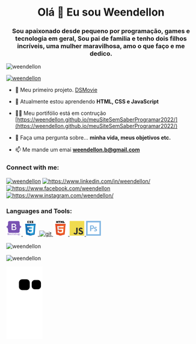 <h1 align="center">Olá 👋 Eu sou Weendellon</h1>
<h3 align="center">Sou apaixonado desde pequeno por programação, games e tecnologia em geral, Sou pai de familia e tenho dois filhos incríveis, uma mulher maravilhosa, amo o que faço e me dedico.</h3>

<p align="left"> <img src="https://komarev.com/ghpvc/?username=weendellon&label=Profile%20views&color=0e75b6&style=flat" alt="weendellon" /> </p>

<p align="left"> <a href="https://twitter.com/weendellon" target="blank"><img src="https://img.shields.io/twitter/follow/weendellon?logo=twitter&style=for-the-badge" alt="weendellon" /></a> </p>

- 🔭 Meu primeiro projeto. [DSMovie](https://github.com/Weendellon/dsmovie)

- 🌱 Atualmente estou aprendendo **HTML, CSS e JavaScript**

- 👨‍💻 Meu portifólio está em contrução [https://weendellon.github.io/meuSiteSemSaberProgramar2022/](https://weendellon.github.io/meuSiteSemSaberProgramar2022/)

- 💬 Faça uma pergunta sobre... **minha vida, meus objetivos etc.**

- 📫 Me mande um emai **weendellon.b@gmail.com**

<h3 align="left">Connect with me:</h3>
<p align="left">
<a href="https://twitter.com/weendellon" target="blank"><img align="center" src="https://raw.githubusercontent.com/rahuldkjain/github-profile-readme-generator/master/src/images/icons/Social/twitter.svg" alt="weendellon" height="30" width="40" /></a>
<a href="https://www.linkedin.com/in/weendellon/" target="blank"><img align="center" src="https://raw.githubusercontent.com/rahuldkjain/github-profile-readme-generator/master/src/images/icons/Social/linked-in-alt.svg" alt="https://www.linkedin.com/in/weendellon/" height="30" width="40" /></a>
<a href="https://www.facebook.com/weendellon" target="blank"><img align="center" src="https://raw.githubusercontent.com/rahuldkjain/github-profile-readme-generator/master/src/images/icons/Social/facebook.svg" alt="https://www.facebook.com/weendellon" height="30" width="40" /></a>
<a href="https://www.instagram.com/weendellon/" target="blank"><img align="center" src="https://raw.githubusercontent.com/rahuldkjain/github-profile-readme-generator/master/src/images/icons/Social/instagram.svg" alt="https://www.instagram.com/weendellon/" height="30" width="40" /></a>
</p>

<h3 align="left">Languages and Tools:</h3>
<p align="left"> <a href="https://getbootstrap.com" target="_blank" rel="noreferrer"> <img src="https://raw.githubusercontent.com/devicons/devicon/master/icons/bootstrap/bootstrap-plain-wordmark.svg" alt="bootstrap" width="40" height="40"/> </a> <a href="https://www.w3schools.com/css/" target="_blank" rel="noreferrer"> <img src="https://raw.githubusercontent.com/devicons/devicon/master/icons/css3/css3-original-wordmark.svg" alt="css3" width="40" height="40"/> </a> <a href="https://git-scm.com/" target="_blank" rel="noreferrer"> <img src="https://www.vectorlogo.zone/logos/git-scm/git-scm-icon.svg" alt="git" width="40" height="40"/> </a> <a href="https://www.w3.org/html/" target="_blank" rel="noreferrer"> <img src="https://raw.githubusercontent.com/devicons/devicon/master/icons/html5/html5-original-wordmark.svg" alt="html5" width="40" height="40"/> </a> <a href="https://developer.mozilla.org/en-US/docs/Web/JavaScript" target="_blank" rel="noreferrer"> <img src="https://raw.githubusercontent.com/devicons/devicon/master/icons/javascript/javascript-original.svg" alt="javascript" width="40" height="40"/> </a> <a href="https://www.photoshop.com/en" target="_blank" rel="noreferrer"> <img src="https://raw.githubusercontent.com/devicons/devicon/master/icons/photoshop/photoshop-line.svg" alt="photoshop" width="40" height="40"/> </a> </p>

<p><img align="center" src="https://github-readme-stats.vercel.app/api/top-langs?username=weendellon&show_icons=true&locale=en&layout=compact" alt="weendellon" /></p>

<p><img align="center" src="https://github-readme-streak-stats.herokuapp.com/?user=weendellon&" alt="weendellon" /></p>

![Snake animation](https://github.com/weendellon/weendellon/blob/output/github-contribution-grid-snake.svg)
